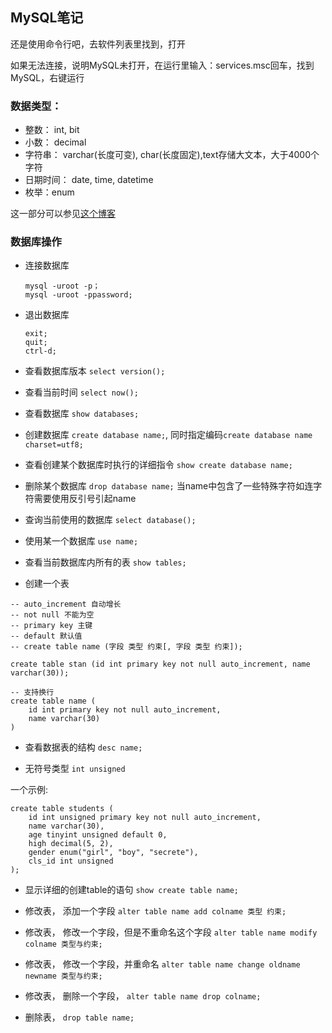 ## MySQL笔记



还是使用命令行吧，去软件列表里找到，打开


如果无法连接，说明MySQL未打开，在运行里输入：services.msc回车，找到MySQL，右键运行





### 数据类型：

- 整数： int, bit
- 小数： decimal
- 字符串： varchar(长度可变), char(长度固定),text存储大文本，大于4000个字符
- 日期时间： date, time, datetime
- 枚举：enum

这一部分可以参见[这个博客](https://blog.csdn.net/anxpp/article/details/51284106)



### 数据库操作

- 连接数据库

    ~~~
    mysql -uroot -p；
    mysql -uroot -ppassword;
    ~~~

- 退出数据库

    ~~~
    exit;
    quit;
    ctrl-d;
    ~~~

- 查看数据库版本 `select version();`

- 查看当前时间 `select now();`



- 查看数据库 `show databases;`
- 创建数据库 `create database name;`, 同时指定编码`create database name charset=utf8;`

- 查看创建某个数据库时执行的详细指令 `show create database name;`

- 删除某个数据库 `drop database name;` 当name中包含了一些特殊字符如连字符需要使用反引号引起name



- 查询当前使用的数据库 `select database();`

- 使用某一个数据库 `use name;`

- 查看当前数据库内所有的表 `show tables;`

- 创建一个表

~~~mysql
-- auto_increment 自动增长
-- not null 不能为空
-- primary key 主键
-- default 默认值
-- create table name (字段 类型 约束[, 字段 类型 约束]);

create table stan (id int primary key not null auto_increment, name varchar(30));

-- 支持换行
create table name (
	id int primary key not null auto_increment,
    name varchar(30)
)
~~~

- 查看数据表的结构 `desc name;`

- 无符号类型 `int unsigned`

一个示例:

~~~mysql
create table students (
	id int unsigned primary key not null auto_increment,
    name varchar(30),
    age tinyint unsigned default 0,
    high decimal(5, 2),
    gender enum("girl", "boy", "secrete"),
    cls_id int unsigned
);
~~~

- 显示详细的创建table的语句 `show create table name;`



- 修改表， 添加一个字段    `alter table name add colname 类型 约束;`

- 修改表， 修改一个字段，但是不重命名这个字段 `alter table name modify colname 类型与约束;`
- 修改表， 修改一个字段，并重命名 `alter table name change oldname newname 类型与约束;`
- 修改表， 删除一个字段， `alter table name drop colname;`



- 删除表， `drop table name;`

